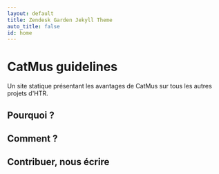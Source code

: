 ```yaml
---
layout: default
title: Zendesk Garden Jekyll Theme
auto_title: false
id: home
---
```


# CatMus guidelines

Un site statique présentant les avantages de CatMus sur tous les autres projets d'HTR.

## Pourquoi ? 



## Comment ?


## Contribuer, nous écrire

